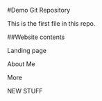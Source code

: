 #Demo Git Repository

This is the first file in this repo.

##Website contents

Landing page 

About Me

More

NEW STUFF